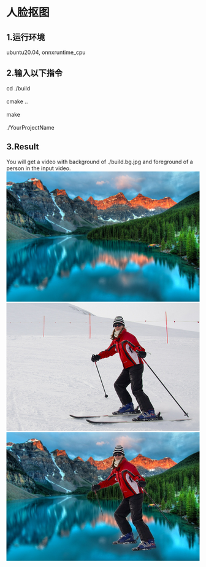 # 人脸抠图
## 1.运行环境
ubuntu20.04, onnxruntime_cpu<br> 
## 2.输入以下指令<br> 
cd ./build<br>  
cmake ..<br>  
make<br>  
./YourProjectName<br>
## 3.Result<br> 
You will get a video with background of ./build.bg.jpg and foreground of a person in the input video.<br>
![Alt text](build/bg.jpg)
![Alt text](build/demo.jpg)
![Alt text](build/output.jpg)
